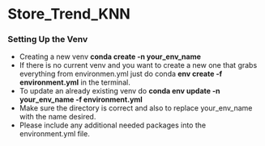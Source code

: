 # Store_Trend_KNN

### Setting Up the Venv
- Creating a new venv __conda create -n your_env_name__
- If there is no current venv and you want to create a new one that grabs everything from environmen.yml just do conda __env create -f environment.yml__ in the terminal.
- To update an already existing venv do __conda env update -n your_env_name -f environment.yml__
- Make sure the directory is correct and also to replace your_env_name with the name desired.
- Please include any additional needed packages into the environment.yml file.
